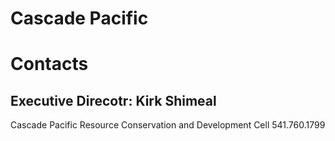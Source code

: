 # Cascade Pacific


# Contacts
## Executive Direcotr: Kirk Shimeal
Cascade Pacific Resource Conservation and Development
Cell 541.760.1799
